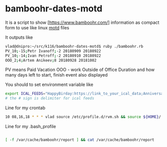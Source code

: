 # bamboohr-dates-motd

It is a script to show [https://www.bamboohr.com/] information as compact form to use like linux [motd] files

It outputs like
```sh
vlad@dnipro:~/src/k116/bamboohr-dates-motd$ ruby ./bamboohr.rb
PV_10;-15;Petr Ivanoff;-2 20180909 20180922
PV_10;-14;Ivan Petroff;-2 20180910 20180922
OOO_2;4;Artem Anikeev;8 20180928 20181002
```
PV means Paid Vacation
OOO - work Outside of Office
Duration and how many days left to start, finish event also displayed

You should to set environment variable like
```sh
export ICAL_FEEDS="HappyBirday:https://link_to_your_ical_data;Anniversary:http://appropriative.link"
# the # sign is delimiter for ical feeds
```

Line for my crontab
```sh
10 08,16,18 * * * vlad source /etc/profile.d/rvm.sh && source ${HOME}/.bamboohr && ruby ${HOME}/bin/bamboohr.rb > /var/cache/bamboohr/report 2>&1
```

Line for my .bash_profile
```sh

[ -f /var/cache/bamboohr/report ] && cat /var/cache/bamboohr/report

```

[https://www.bamboohr.com/]: <https://github.com/markdown-it/markdown-it>
[motd]: <https://wiki.debian.org/motd>



